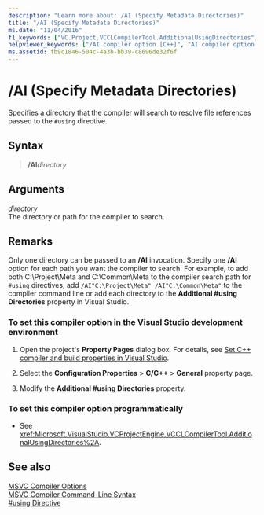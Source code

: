 ```yaml
---
description: "Learn more about: /AI (Specify Metadata Directories)"
title: "/AI (Specify Metadata Directories)"
ms.date: "11/04/2016"
f1_keywords: ["VC.Project.VCCLCompilerTool.AdditionalUsingDirectories", "VC.Project.VCNMakeTool.AssemblySearchPath", "/AI", "VC.Project.VCCLWCECompilerTool.AdditionalUsingDirectories"]
helpviewer_keywords: ["/AI compiler option [C++]", "AI compiler option [C++]", "-AI compiler option [C++]"]
ms.assetid: fb9c1846-504c-4a3b-bb39-c8696de32f6f
---
```

# /AI (Specify Metadata Directories)

Specifies a directory that the compiler will search to resolve file references passed to the `#using` directive.

## Syntax

> **/AI**_directory_

## Arguments

*directory*<br/>
The directory or path for the compiler to search.

## Remarks

Only one directory can be passed to an **/AI** invocation. Specify one **/AI** option for each path you want the compiler to search. For example, to add both C:\Project\Meta and C:\Common\Meta to the compiler search path for `#using` directives, add `/AI"C:\Project\Meta" /AI"C:\Common\Meta"` to the compiler command line or add each directory to the **Additional #using Directories** property in Visual Studio.

### To set this compiler option in the Visual Studio development environment

1. Open the project's **Property Pages** dialog box. For details, see [Set C++ compiler and build properties in Visual Studio](../working-with-project-properties.md).

1. Select the **Configuration Properties** > **C/C++** > **General** property page.

1. Modify the **Additional #using Directories** property.

### To set this compiler option programmatically

- See <xref:Microsoft.VisualStudio.VCProjectEngine.VCCLCompilerTool.AdditionalUsingDirectories%2A>.

## See also

[MSVC Compiler Options](compiler-options.md)<br/>
[MSVC Compiler Command-Line Syntax](compiler-command-line-syntax.md)<br/>
[#using Directive](../../preprocessor/hash-using-directive-cpp.md)
